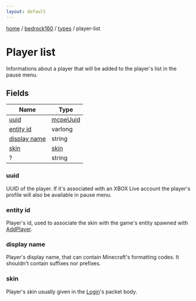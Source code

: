 ```yaml
---
layout: default
---
```


[home](/)  /  [bedrock160](/protocol/bedrock160)  /  [types](/protocol/bedrock160/types)  /  player-list

# Player list

Informations about a player that will be added to the player's list in the pause menu.

## Fields

Name | Type
---|---
[uuid](#uuid) | [mcpeUuid](/protocol/bedrock160/types/mcpe-uuid)
[entity id](#entity-id) | varlong
[display name](#display-name) | string
[skin](#skin) | [skin](/protocol/bedrock160/types/skin)
? | string

### uuid

UUID of the player. If it's associated with an XBOX Live account the player's profile will also be available in pause menu.

### entity id

Player's id, used to associate the skin with the game's entity spawned with [AddPlayer](#play_add-player).

### display name

Player's display name, that can contain Minecraft's formatting codes. It shouldn't contain suffixes nor prefixes.

### skin

Player's skin usually given in the [Login](#play_login)'s packet body.

